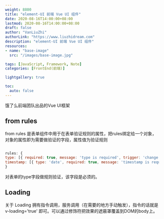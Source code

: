 ```yaml
---
weight: 8800
title: "element-UI 前端 Vue UI 组件"
date: 2020-08-16T14:00:00+08:00
lastmod: 2020-08-16T14:00:00+08:00
draft: false
author: "VanLiuZhi"
authorLink: "https://www.liuzhidream.com"
description: "element-UI 前端 Vue UI 组件"
resources:
- name: "base-image"
  src: "/images/base-image.jpg"

tags: [JavaScript, Framework, Note]
categories: [FrontEnd(前端)]

lightgallery: true

toc:
  auto: false
---
```


饿了么前端团队出品的Vue UI框架

<!-- more -->

## from rules 

from rules 是表单组件中用于在表单验证规则的属性，把rules绑定给一个对象，对象的属性即为需要做验证的字段，属性值为验证规则

```js

rules: {
type: [{ required: true, message: 'type is required', trigger: 'change' }],
timestamp: [{ type: 'date', required: true, message: 'timestamp is required', trigger: 'change' }]
}

```

对表单的type字段做规则验证，该字段是必须的。

## Loading

关于 Loading  拥有指令调用，服务调用（在需要的地方手动触发），指令的话就是 v-loading='true'
即可。可以通过修饰符把效果的遮蔽罩覆盖到DOM的body上。